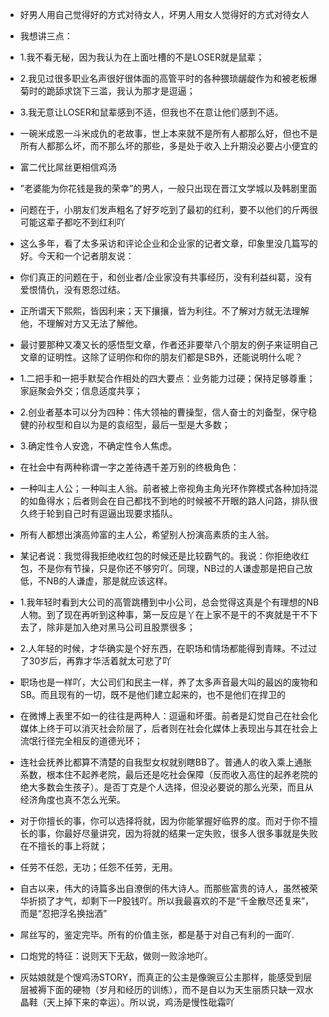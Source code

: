 + 好男人用自己觉得好的方式对待女人，坏男人用女人觉得好的方式对待女人
+ 我想讲三点：
 + 1.我不看无秘，因为我认为在上面吐槽的不是LOSER就是鼠辈；
 + 2.我见过很多职业名声很好很体面的高管平时的各种猥琐龌龊作为和被老板爆菊时的跪舔求饶下三滥，我认为那才是逗逼；
 + 3.我无意让LOSER和鼠辈感到不适，但我也不在意让他们感到不适。

+ 一碗米成恩一斗米成仇的老故事，世上本来就不是所有人都那么好，但也不是所有人都那么坏，而不那么坏的那些，多是处于收入上升期没必要占小便宜的

+ 富二代比屌丝更相信鸡汤

+ ”老婆能为你花钱是我的荣幸”的男人，一般只出现在晋江文学城以及韩剧里面

+ 问题在于，小朋友们发声粗名了好歹吃到了最初的红利，要不以他们的斤两很可能这辈子都吃不到红利吖

+ 这么多年，看了太多采访和评论企业和企业家的记者文章，印象里没几篇写的好。今天和一个记者朋友说：
 + 你们真正的问题在于，和创业者/企业家没有共事经历，没有利益纠葛，没有爱恨情仇，没有恩怨过结。
 + 正所谓天下熙熙，皆因利来；天下攘攘，皆为利往。不了解对方就无法理解他，不理解对方又无法了解他。

+ 最讨要那种又凑又长的感悟型文章，作者还非要举八个朋友的例子来证明自己文章的证明性。这除了证明你和你的朋友们都是SB外，还能说明什么呢？

+ 1.二把手和一把手默契合作相处的四大要点：业务能力过硬；保持足够尊重；家庭聚会外交；信息适度共享；
 + 2.创业者基本可以分为四种：伟大领袖的曹操型，信人奋士的刘备型，保守稳健的孙权型和自以为是的袁绍型，最后一型是大多数；
 + 3.确定性令人安逸，不确定性令人焦虑。

+ 在社会中有两种称谓一字之差待遇千差万别的终极角色：
 + 一种叫主人公；一种叫主人翁。前者被上帝视角主角光环作弊模式各种加持混的如鱼得水；后者则会在自己都找不到地的时候被不开眼的路人问路，排队很久终于轮到自己时有逗逼出现要求插队。
 + 所有人都想出演高帅富的主人公，希望别人扮演高素质的主人翁。

- 某记者说：我觉得我拒绝收红包的时候还是比较霸气的。我说：你拒绝收红包，不是你有节操，只是你还不够穷吖。同理，NB过的人谦虚那是把自己放低，不NB的人谦虚，那是就应该这样。

+ 1.我年轻时看到大公司的高管跳槽到中小公司，总会觉得这真是个有理想的NB人物。到了现在再听到这种事，第一反应是丫在上家不是干的不爽就是干不下去了，除非是加入绝对黑马公司且股票很多；
 + 2.人年轻的时候，才华确实是个好东西，在职场和情场都能得到青睐。不过过了30岁后，再靠才华活着就太可悲了吖
+ 职场也是一样吖，大公司们和民主一样，养了太多声音最大叫的最凶的废物和SB。而且现有的一切，既不是他们建立起来的，也不是他们在捍卫的


+ 在微博上表里不如一的往往是两种人：逗逼和坏蛋。前者是幻觉自己在社会化媒体上终于可以消灭社会阶层了，后者则在社会化媒体上表现出与其在社会上流氓行径完全相反的道德光环；

+ 连社会抚养比都算不清楚的自我型女权就别瞎BB了。普通人的收入乘上通胀系数，根本住不起养老院，最后还是吃社会保障（反而收入高住的起养老院的绝大多数会生孩子）。是否丁克是个人选择，但没必要说的那么光荣，而且从经济角度也真不怎么光荣。 

+ 对于你擅长的事，你可以选择将就，因为你能掌握好临界的度。而对于你不擅长的事，你最好尽量讲究，因为将就的结果一定失败，很多人很多事就是失败在不擅长的事上将就；
+ 任劳不任怨，无功；任怨不任劳，无用。

+ 自古以来，伟大的诗篇多出自潦倒的伟大诗人。而那些富贵的诗人，虽然被荣华折损了才气，却剩下一P股钱吖。所以我最喜欢的不是“千金散尽还复来”，而是“忍把浮名换拙酒”

+ 屌丝写的，鉴定完毕。所有的价值主张，都是基于对自己有利的一面吖.
+ 口炮党的特征：说则天下无敌，做则一败涂地吖。 
+ 灰姑娘就是个馊鸡汤STORY，而真正的公主是像豌豆公主那样，能感受到层层被褥下面的硬物（岁月和经历的训练），而不是自以为天生丽质只缺一双水晶鞋（天上掉下来的幸运）。所以说，鸡汤是慢性砒霜吖 